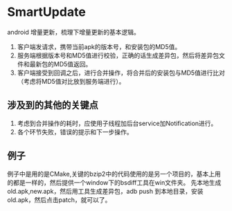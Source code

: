 # SmartUpdate
android 增量更新，梳理下增量更新的基本逻辑。
1. 客户端发请求，携带当前apk的版本号，和安装包的MD5值。
2. 服务端根据版本号和MD5值进行校验，正确的话生成差异包，然后将差异包文件和最新包的MD5值返回。
3. 客户端接受到回调之后，进行合并操作，将合并后的安装包与MD5值进行比对（考虑将MD5值对比放到服务端进行）。

## 涉及到的其他的关键点
1. 考虑到合并操作的耗时，应使用子线程加后台service加Notification进行。
2. 各个环节失败，错误的提示和下一步操作。

## 例子
例子中是用的是CMake,关键的bzip2中的代码使用的是另一个项目的，基本上用的都是一样的，然后提供一个window下的bsdiff工具在win文件夹。
先本地生成old.apk,new.apk，然后用工具生成差异包，adb push 到本地目录，安装old.apk，然后点击patch，就可以了。

